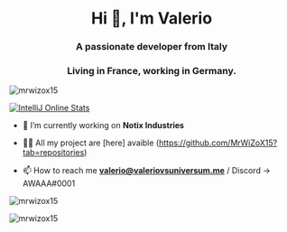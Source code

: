 <h1 align="center">Hi 👋, I'm Valerio</h1>
<h3 align="center">A passionate developer from Italy</h3>
<h3 align="center">Living in France, working in Germany.</h3>

<p align="left"> <img src="https://komarev.com/ghpvc/?username=mrwizox15&label=Profile%20views&color=0e75b6&style=flat" alt="mrwizox15" /> </p>
<a href="https://wakatime.com/badge/user/03363edb-3784-43eb-8a2b-42e66d1cb532/project/c44cc10b-0ba4-4af0-9c63-7b2ce6d7bdc6"><img src="https://wakatime.com/badge/user/03363edb-3784-43eb-8a2b-42e66d1cb532/project/c44cc10b-0ba4-4af0-9c63-7b2ce6d7bdc6.svg" alt="IntelliJ Online Stats"></a>

- 🔭 I’m currently working on **Notix Industries**

- 👨‍💻 All my project are [here] avaible (https://github.com/MrWiZoX15?tab=repositories)

- 📫 How to reach me **valerio@valeriovsuniversum.me** / Discord -> AWAAA#0001

<p><img align="center" src="https://github-readme-stats.vercel.app/api/top-langs?username=mrwizox15&show_icons=true&locale=en&layout=compact" alt="mrwizox15" /></p>

<p><img align="center" src="https://github-readme-streak-stats.herokuapp.com/?user=mrwizox15&" alt="mrwizox15" /></p>
